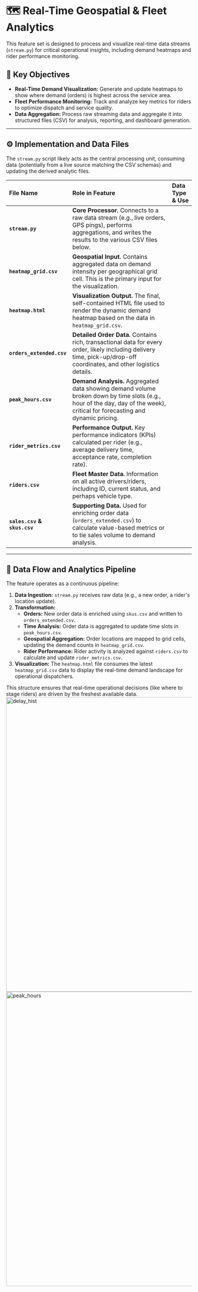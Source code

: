# 🗺️ Real-Time Geospatial & Fleet Analytics

This feature set is designed to process and visualize real-time data streams (`stream.py`) for critical operational insights, including demand heatmaps and rider performance monitoring.

## 🚀 Key Objectives

* **Real-Time Demand Visualization:** Generate and update heatmaps to show where demand (orders) is highest across the service area.
* **Fleet Performance Monitoring:** Track and analyze key metrics for riders to optimize dispatch and service quality.
* **Data Aggregation:** Process raw streaming data and aggregate it into structured files (CSV) for analysis, reporting, and dashboard generation.

---

## ⚙️ Implementation and Data Files

The `stream.py` script likely acts as the central processing unit, consuming data (potentially from a live source matching the CSV schemas) and updating the derived analytic files.

| File Name | Role in Feature | Data Type & Use |
| :--- | :--- | :--- |
| **`stream.py`** | **Core Processor.** Connects to a raw data stream (e.g., live orders, GPS pings), performs aggregations, and writes the results to the various CSV files below. |
| **`heatmap_grid.csv`** | **Geospatial Input.** Contains aggregated data on demand intensity per geographical grid cell. This is the primary input for the visualization. |
| **`heatmap.html`** | **Visualization Output.** The final, self-contained HTML file used to render the dynamic demand heatmap based on the data in `heatmap_grid.csv`. |
| **`orders_extended.csv`** | **Detailed Order Data.** Contains rich, transactional data for every order, likely including delivery time, pick-up/drop-off coordinates, and other logistics details. |
| **`peak_hours.csv`** | **Demand Analysis.** Aggregated data showing demand volume broken down by time slots (e.g., hour of the day, day of the week), critical for forecasting and dynamic pricing. |
| **`rider_metrics.csv`** | **Performance Output.** Key performance indicators (KPIs) calculated per rider (e.g., average delivery time, acceptance rate, completion rate). |
| **`riders.csv`** | **Fleet Master Data.** Information on all active drivers/riders, including ID, current status, and perhaps vehicle type. |
| **`sales.csv` & `skus.csv`** | **Supporting Data.** Used for enriching order data (`orders_extended.csv`) to calculate value-based metrics or to tie sales volume to demand analysis. |

---

## 🧠 Data Flow and Analytics Pipeline

The feature operates as a continuous pipeline:

1.  **Data Ingestion:** `stream.py` receives raw data (e.g., a new order, a rider's location update).
2.  **Transformation:**
    * **Orders:** New order data is enriched using `skus.csv` and written to `orders_extended.csv`.
    * **Time Analysis:** Order data is aggregated to update time slots in `peak_hours.csv`.
    * **Geospatial Aggregation:** Order locations are mapped to grid cells, updating the demand counts in `heatmap_grid.csv`.
    * **Rider Performance:** Rider activity is analyzed against `riders.csv` to calculate and update `rider_metrics.csv`.
3.  **Visualization:** The `heatmap.html` file consumes the latest `heatmap_grid.csv` data to display the real-time demand landscape for operational dispatchers.

This structure ensures that real-time operational decisions (like where to stage riders) are driven by the freshest available data.
<img width="1600" height="800" alt="delay_hist" src="https://github.com/user-attachments/assets/28e2dc45-fbf7-460b-9d9c-42c23d6a5bb3" />
<img width="1600" height="800" alt="peak_hours" src="https://github.com/user-attachments/assets/a5c366a8-32a6-4707-87b4-2681b128ad21" />
